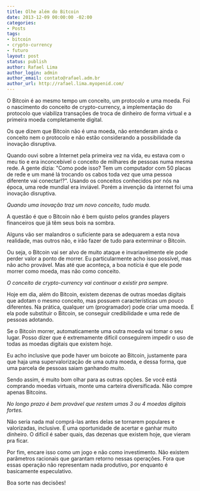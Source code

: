 ```yaml
---
title: Olhe além do Bitcoin
date: 2013-12-09 00:00:00 -02:00
categories:
- Posts
tags:
- bitcoin
- crypto-currency
- futuro
layout: post
status: publish
author: Rafael Lima
author_login: admin
author_email: contato@rafael.adm.br
author_url: http://rafael.lima.myopenid.com/
---
```


O Bitcoin é ao mesmo tempo um conceito, um protocolo e uma moeda. Foi o nascimento do conceito de crypto-currency, a implementação do protocolo que viabiliza transações de troca de dinheiro de forma virtual e a primeira moeda completamente digital.

Os que dizem que Bitcoin não é uma moeda, não entenderam ainda o conceito nem o protocolo e não estão considerando a possibilidade da inovação disruptiva.

Quando ouvi sobre a Internet pela primeira vez na vida, eu estava com o meu tio e era inconcebível o conceito de milhares de pessoas numa mesma rede. A gente dizia: "Como pode isso? Tem um computador com 50 placas de rede e um mané lá trocando os cabos toda vez que uma pessoa diferente vai conectar!?". Usando os conceitos conhecidos por nós na época, uma rede mundial era inviável. Porém a invenção da internet foi uma inovação disruptiva.

*Quando uma inovação traz um novo conceito, tudo muda.*

A questão é que o Bitcoin não é bem quisto pelos grandes players financeiros que já têm seus bois na sombra.

Alguns vão ser malandros o suficiente para se adequarem a esta nova realidade, mas outros não, e irão fazer de tudo para exterminar o Bitcoin.

Ou seja, o Bitcoin vai ser alvo de muito ataque e invariavelmente ele pode perder valor a ponto de morrer. Eu particularmente acho isso possível, mas não acho provável. Mas até que aconteça, a boa notícia é que ele pode morrer como moeda, mas não como conceito.

*O conceito de crypto-currency vai continuar a existir pra sempre.*

Hoje em dia, além do Bitcoin, existem dezenas de outras moedas digitais que adotam o mesmo conceito, mas possuem características um pouco diferentes. Na prática, qualquer um (programador) pode criar uma moeda. E ela pode substituir o Bitcoin, se conseguir credibilidade e uma rede de pessoas adotando.

Se o Bitcoin morrer, automaticamente uma outra moeda vai tomar o seu lugar. Posso dizer que é extremamente difícil conseguirem impedir o uso de todas as moedas digitais que existem hoje.

Eu acho inclusive que pode haver um boicote ao Bitcoin, justamente para que haja uma supervalorização de uma outra moeda, e dessa forma, que uma parcela de pessoas saiam ganhando muito.

Sendo assim, é muito bom olhar para as outras opções. Se você está comprando moedas virtuais, monte uma carteira diversificada. Não compre apenas Bitcoins.

*No longo prazo é bem provável que restem umas 3 ou 4 moedas digitais fortes.*

Não seria nada mal comprá-las antes delas se tornarem populares e valorizadas, inclusive. É uma oportunidade de acertar e ganhar muito dinheiro. O difícil é saber quais, das dezenas que existem hoje, que vieram pra ficar.

Por fim, encare isso como um jogo e não como investimento. Não existem parâmetros racionais que garantam retorno nessas operações. Fora que essas operação não representam nada produtivo, por enquanto é basicamente especulativo.

Boa sorte nas decisões!
